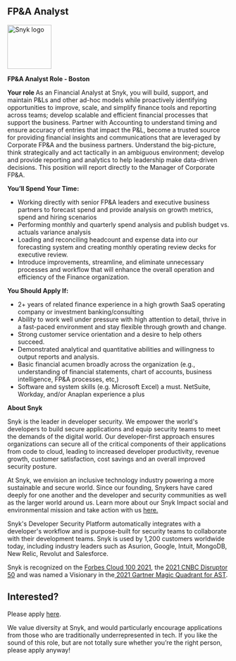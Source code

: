 FP&A Analyst
---

<img src="https://res.cloudinary.com/snyk/image/upload/v1537345894/press-kit/brand/logo-black.png" width="100" alt="Snyk logo" />

<p><strong>FP&amp;A Analyst Role - Boston</strong></p>
<p><strong>Your role </strong><span style="font-weight: 400;">As an Financial Analyst at Snyk, you will build, support, and maintain P&amp;Ls and other ad-hoc models while proactively identifying opportunities to improve, scale, and simplify finance tools and reporting across teams; develop scalable and efficient financial processes that support the business. Partner with Accounting to understand timing and ensure accuracy of entries that impact the P&amp;L, become a trusted source for providing financial insights and communications that are leveraged by Corporate FP&amp;A and the business partners. Understand the big-picture, think strategically and act tactically in an ambiguous environment; develop and provide reporting and analytics to help leadership make data-driven decisions. This position will report directly to the Manager of Corporate FP&amp;A.&nbsp;</span></p>
<p><strong>You’ll Spend Your Time:</strong></p>
<ul>
<li style="font-weight: 400;"><span style="font-weight: 400;">Working directly with senior FP&amp;A leaders and executive business partners to forecast spend and provide analysis on growth metrics, spend and hiring scenarios</span></li>
<li style="font-weight: 400;"><span style="font-weight: 400;">Performing monthly and quarterly spend analysis and publish budget vs. actuals variance analysis</span></li>
<li style="font-weight: 400;"><span style="font-weight: 400;">Loading and reconciling headcount and expense data into our forecasting system and creating monthly operating review decks for executive review.&nbsp;&nbsp;</span></li>
<li style="font-weight: 400;"><span style="font-weight: 400;">Introduce improvements, streamline, and eliminate unnecessary processes and workflow that will enhance the overall operation and efficiency of the Finance organization.</span></li>
</ul>
<p><strong>You Should Apply If:</strong></p>
<ul>
<li style="font-weight: 400;"><span style="font-weight: 400;">2+ years of related finance experience in a high growth SaaS operating company or investment banking/consulting</span></li>
<li style="font-weight: 400;"><span style="font-weight: 400;">Ability to work well under pressure with high attention to detail, thrive in a fast-paced environment and stay flexible through growth and change.</span></li>
<li style="font-weight: 400;"><span style="font-weight: 400;">Strong customer service orientation and a desire to help others succeed.</span></li>
<li style="font-weight: 400;"><span style="font-weight: 400;">Demonstrated analytical and quantitative abilities and willingness to output reports and analysis.</span></li>
<li style="font-weight: 400;"><span style="font-weight: 400;">Basic financial acumen broadly across the organization (e.g., understanding of financial statements, chart of accounts, business intelligence, FP&amp;A processes, etc,)</span></li>
<li style="font-weight: 400;"><span style="font-weight: 400;">Software and system skills (e.g. Microsoft Excel) a must. NetSuite, Workday, and/or Anaplan experience a plus</span></li>
</ul><div class="content-conclusion"><p><strong>About Snyk</strong></p>
<p><span style="font-weight: 400;">Snyk is the leader in developer security. We empower the world's developers to build secure applications and equip security teams to meet the demands of the digital world. Our developer-first approach ensures organizations can secure all of the critical components of their applications from code to cloud, leading to increased developer productivity, revenue growth, customer satisfaction, cost savings and an overall improved security posture.&nbsp;</span></p>
<p><span style="font-weight: 400;">At Snyk, we envision an inclusive technology industry powering a more sustainable and secure world.</span> <span style="font-weight: 400;">Since our founding, Snykers have cared deeply for one another and the developer and security communities as well as the larger world around us. Learn more about our Snyk Impact social and environmental mission and take action with us </span><a href="https://snyk.io/about/snyk-impact/"><span style="font-weight: 400;">here.</span></a></p>
<p><span style="font-weight: 400;">Snyk's Developer Security Platform automatically integrates with a developer's workflow and is purpose-built for security teams to collaborate with their development teams. Snyk is used by 1,200 customers worldwide today, including industry leaders such as Asurion, Google, Intuit, MongoDB, New Relic, Revolut and Salesforce.</span></p>
<p><span style="font-weight: 400;">Snyk is recognized on the </span><a href="https://www.forbes.com/cloud100/#6f24b5ba5f94"><span style="font-weight: 400;">Forbes Cloud 100 2021</span></a><span style="font-weight: 400;">, the </span><a href="https://www.cnbc.com/2021/05/25/these-are-the-2021-cnbc-disruptor-50-companies.html"><span style="font-weight: 400;">2021 CNBC Disruptor 50</span></a><span style="font-weight: 400;"> and was named a Visionary in the</span><a href="https://snyk.io/blog/snyk-visionary-2021-gartner-magic-quadrant-for-ast/"><span style="font-weight: 400;"> 2021 Gartner Magic Quadrant for AST</span></a><span style="font-weight: 400;">.</span></p></div>

Interested?
---

Please apply [here](https://boards.greenhouse.io/snyk/jobs/5917564002#app).

We value diversity at Snyk, and would particularly encourage applications from those who are traditionally underrepresented in tech.
If you like the sound of this role, but are not totally sure whether you’re the right person, please apply anyway!
